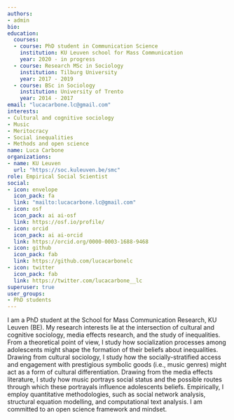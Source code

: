 ```yaml
---
authors:
- admin
bio: 
education:
  courses:
  - course: PhD student in Communication Science
    institution: KU Leuven school for Mass Communication
    year: 2020 - in progress
  - course: Research MSc in Sociology
    institution: Tilburg University
    year: 2017 - 2019
  - course: BSc in Sociology
    institution: University of Trento
    year: 2014 - 2017
email: "lucacarbone.lc@gmail.com"
interests:
- Cultural and cognitive sociology
- Music
- Meritocracy
- Social inequalities
- Methods and open science
name: Luca Carbone
organizations:
- name: KU Leuven
  url: "https://soc.kuleuven.be/smc"
role: Empirical Social Scientist
social:
- icon: envelope
  icon_pack: fa
  link: "mailto:lucacarbone.lc@gmail.com"
- icon: osf
  icon_pack: ai ai-osf
  link: https://osf.io/profile/
- icon: orcid
  icon_pack: ai ai-orcid
  link: https://orcid.org/0000-0003-1688-9468
- icon: github
  icon_pack: fab
  link: https://github.com/lucacarbonelc
- icon: twitter
  icon_pack: fab
  link: https://twitter.com/lucacarbone__lc
superuser: true
user_groups:
- PhD students
---
```


I am a PhD student at the School for Mass Communication Research, KU Leuven (BE). My research interests lie at the intersection of cultural and cognitive sociology, media effects research, and the study of inequalities.
From a theoretical point of view, I study how socialization processes among adolescents might shape the formation of their beliefs about inequalities. Drawing from cultural sociology, I study how the socially-stratified access and engagement with prestigious symbolic goods (i.e., music genres) might act as a form of cultural differentiation. Drawing from the media effects literature, I study how music portrays social status and the possible routes through which these portrayals influence adolescents beliefs.
Empirically, I employ quantitative methodologies, such as social network analysis, structural equation modelling, and computational text analysis. I am committed to an open science framework and mindset.